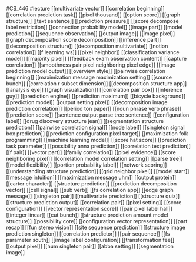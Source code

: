 #CS_446
#lecture
[[multivariate vector]]
[[correlation beginning]]
[[correlation prediction task]]
[[pixel thousand]]
[[option score]]
[[graph structure]]
[[text sentence]]
[[prediction pressure]]
[[score decompose label restriction]]
[[connection probability model]]
[[image part]]
[[model prediction]]
[[sequence observation]]
[[output image]]
[[image pixel]]
[[graph decomposition score decomposition]]
[[inference part]]
[[decomposition structure]]
[[decomposition multivariate]]
[[notion correlation]]
[[f learning ws]]
[[pixel neighbor]]
[[classification variance model]]
[[majority pixel]]
[[feedback exam observation content]]
[[capture correlation]]
[[smoothness pair pixel neighboring pixel edge]]
[[image prediction model output]]
[[overview style]]
[[pairwise correlation beginning]]
[[maximization message maximization setting]]
[[source bunch]]
[[correlation r subset dimension]]
[[decomposition structure app]]
[[analysis eye]]
[[graph visualization]]
[[correlation pair box]]
[[inference guy]]
[[prediction engine]]
[[prediction maximum]]
[[bicycle background]]
[[prediction model]]
[[output setting pixel]]
[[decomposition image prediction correlation]]
[[period ton paper]]
[[noun phrase verb phrase]]
[[prediction score]]
[[sentence output parse tree sentence]]
[[configuration label]]
[[drug discovery structure jean]]
[[segmentation structure prediction]]
[[pairwise correlation signal]]
[[node label]]
[[singleton signal box prediction]]
[[prediction configuration pixel target]]
[[maximization folk programming]]
[[machine learning model]]
[[score hat score]]
[[prediction task parameter]]
[[possibility anna prediction]]
[[correlation text prediction]]
[[f pair]]
[[vector part]]
[[family correlation]]
[[pixel evidence]]
[[score neighboring pixel]]
[[correlation model correlation setting]]
[[parse tree]]
[[model flexibility]]
[[portion probability label]]
[[network scoring]]
[[understanding structure prediction]]
[[grid neighbor pixel]]
[[model starr]]
[[message intuition]]
[[maximization message uhm]]
[[output protein]]
[[carter character]]
[[structure prediction]]
[[prediction decomposition vector]]
[[cell signal]]
[[sub verb]]
[[fs correlation app]]
[[edge graph message]]
[[singleton pair]]
[[multivariate prediction]]
[[structure quiz]]
[[structure prediction output]]
[[correlation pair]]
[[pixel setting]]
[[score configuration]]
[[vector representation score]]
[[pair pixel label hall]]
[[integer linear]]
[[cut bunch]]
[[structure prediction amount model structure]]
[[possibility core]]
[[configuration vector representation]]
[[part recap]]
[[fun stereo vision]]
[[site sequence prediction]]
[[structure image prediction singleton]]
[[correlation predictor]]
[[pair sequence]]
[[fs parameter south]]
[[image label configuration]]
[[transformation fee]]
[[output pixel]]
[[hum singleton pair]]
[[abba setting]]
[[segmentation image]]
